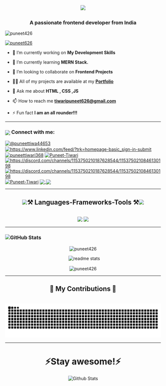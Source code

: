 <h1 align="center">
    <img src="https://readme-typing-svg.herokuapp.com/?font=Righteous&size=35&center=true&vCenter=true&width=500&height=70&duration=4000&lines=Hi+There!+👋;+I'm+Kaustubh+Sharma!;" />
</h1>
<h3 align="center">A passionate frontend developer from India</h3>
<img align ="Right" src="git.gif" alt="">
<p align="left"> <img src="https://komarev.com/ghpvc/?username=puneet426&label=Profile%20views&color=ff47b2&style=plastic" alt="puneet426" /> </p>

<p align="left"> <a href="https://twitter.com/puneet626" target="blank"><img src="https://img.shields.io/twitter/follow/puneet626?logo=twitter&style=for-the-badge" alt="puneet626" /></a> </p>


- 🔭 I’m currently working on **My Development Skills**

- 🌱 I’m currently learning **MERN Stack.**

- 👯 I’m looking to collaborate on **Frontend Projects**

- 👨‍💻 All of my projects are available at my <a href="https://666c4bdce040515a889de420--brilliant-mermaid-2abd53.netlify.app/" target="_blank">**Portfolio**
 </a>

- 💬 Ask me about **HTML , CSS ,JS**

- 📫 How to reach me **tiwaripuneet626@gmail.com**

- ⚡ Fun fact **I am an all rounder!!!**
<hr>


<h3 align="left"><img align="center"  src = "https://github-production-user-asset-6210df.s3.amazonaws.com/63473496/269534972-6c2a1b4f-2aeb-4ffd-8a31-47a41810dc55.gif" width = "30px">  Connect with me:</h3>
<p align="left">
<a href="https://x.com/Puneet626" target="blank"><img align="center" src="https://raw.githubusercontent.com/rahuldkjain/github-profile-readme-generator/master/src/images/icons/Social/twitter.svg" alt="@puneettiwa44653" height="30" width="40" /></a>
<a href="https://www.linkedin.com/feed/?trk=homepage-basic_sign-in-submit" target="blank"><img align="center" src="https://raw.githubusercontent.com/rahuldkjain/github-profile-readme-generator/master/src/images/icons/Social/linked-in-alt.svg" alt="https://www.linkedin.com/feed/?trk=homepage-basic_sign-in-submit" height="30" width="40" /></a>
<a href="https://instagram.com/puneettiwari368" target="blank"><img align="center" src="https://raw.githubusercontent.com/rahuldkjain/github-profile-readme-generator/master/src/images/icons/Social/instagram.svg" alt="puneettiwari368" height="30" width="40" /></a>
     <a href="https://www.facebook.com/puneet.tiwari.146069" target="blank"><img align="center" src="https://raw.githubusercontent.com/rahuldkjain/github-profile-readme-generator/master/src/images/icons/Social/facebook.svg" alt="Puneet-Tiwari" height="30" width="40" /></a>
<a href="https://discord.com/channels/1153750210187628544/1153750210846130198" target="blank"><img align="center" src="https://raw.githubusercontent.com/rahuldkjain/github-profile-readme-generator/master/src/images/icons/Social/discord.svg" alt="https://discord.com/channels/1153750210187628544/1153750210846130198" height="30" width="40" /></a>
<a href="https://leetcode.com/u/puneet426/" target="blank"><img align="center" src="https://cdn.iconscout.com/icon/free/png-256/free-leetcode-3628885-3030025.png" alt="https://discord.com/channels/1153750210187628544/1153750210846130198" height="30" width="40" /></a>
   <a href="https://www.youtube.com/channel/UCucRpb3m8eLswl0SDFqHpHw" target="blank"><img align="center" src="https://raw.githubusercontent.com/rahuldkjain/github-profile-readme-generator/master/src/images/icons/Social/youtube.svg" alt="Puneet-Tiwari" height="30" width="40" /></a>
<a href="tiwaripuneet626@gmail.com">
    <img align="center" src="https://img.shields.io/badge/Gmail-333333?style=for-the-badge&logo=gmail&logoColor=red" />
  </a>
<a href="https://666c4bdce040515a889de420--brilliant-mermaid-2abd53.netlify.app/" target="_blank">
    <img  align="center" src="https://img.shields.io/badge/Portfolio-FF5722?style=for-the-badge&logo=todoist&logoColor=white" target="_blank" /> </a>    
<hr>
<h2 align="center" align-item="centre"><img src="https://camo.githubusercontent.com/391fb8405ead836a240fed11c00bcf3c5ba8d009ffa2edba3107ad18a5df06d1/68747470733a2f2f6769746875622d70726f64756374696f6e2d757365722d61737365742d3632313064662e73332e616d617a6f6e6177732e636f6d2f37333939333737352f3238333932393631342d37643038336534622d386330342d346339342d623939362d3038356539376339613661302e676966" width="40px">⚒️ Languages-Frameworks-Tools ⚒️<img src="https://camo.githubusercontent.com/391fb8405ead836a240fed11c00bcf3c5ba8d009ffa2edba3107ad18a5df06d1/68747470733a2f2f6769746875622d70726f64756374696f6e2d757365722d61737365742d3632313064662e73332e616d617a6f6e6177732e636f6d2f37333939333737352f3238333932393631342d37643038336534622d386330342d346339342d623939362d3038356539376339613661302e676966" width="40px"></h2>
<br/>
<div align="center">
    <img src="https://skillicons.dev/icons?i=html,css,javascript,react,vscode,github,figma,tailwind,git,cpp,vercel,netlify" />
    <img src="https://skillicons.dev/icons?i=nodejs,python,express,mongodb,c,nextjs,mysql," /><br>
</div>

<hr>
<h3 align="left"><img src = "https://github-production-user-asset-6210df.s3.amazonaws.com/73993775/283932715-9307f2e9-03b3-4b2f-afc4-17f425b4a8ab.gif" width = "30px">GitHub Stats</h3>
<p align="center"><img align="center" src="https://github-readme-stats.vercel.app/api/top-langs?username=puneet426&show_icons=true&theme=highcontrast&locale=en&layout=compact" alt="puneet426" /></p>

<p align="center">&nbsp; <img src="https://github-readme-stats-salesp07.vercel.app/api?username=puneet426&count_private=true&show_icons=true&theme=highcontrast&rank_icon=github&border_radius=10" alt="readme stats" /></p>

<p align="center"><img align="center" src="https://github-readme-streak-stats.herokuapp.com/?user=puneet426&theme=highcontrast" alt="puneet426" /></p>
<hr>
 <div align="center">
       <h2>🐍 My Contributions 🐍</h2>
       <br>
       <img alt="snake eating my contributions" src="https://raw.githubusercontent.com/puneet426/puneet426/output/github-contribution-grid-snake.svg" />
<hr>

<h1 align='center'>⚡️Stay awesome!⚡️</h1>

<p align="center">
       <img src="https://raw.githubusercontent.com/mayhemantt/mayhemantt/Update/svg/Bottom.svg" alt="Github Stats" />
</p>
